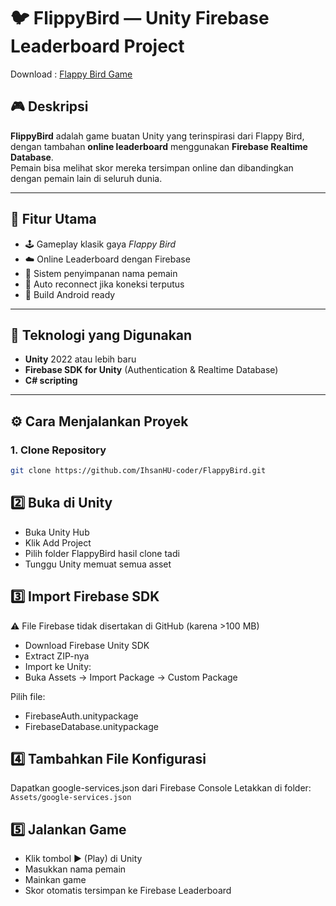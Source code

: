 # 🐦 FlippyBird — Unity Firebase Leaderboard Project  

Download : [Flappy Bird Game](https://fatihsanstudio.itch.io/flappy-bird)

## 🎮 Deskripsi  
**FlippyBird** adalah game buatan Unity yang terinspirasi dari Flappy Bird, dengan tambahan **online leaderboard** menggunakan **Firebase Realtime Database**.  
Pemain bisa melihat skor mereka tersimpan online dan dibandingkan dengan pemain lain di seluruh dunia.  

---

## 🚀 Fitur Utama  
- 🕹️ Gameplay klasik gaya *Flappy Bird*  
- ☁️ Online Leaderboard dengan Firebase  
- 🧠 Sistem penyimpanan nama pemain  
- 🔄 Auto reconnect jika koneksi terputus  
- 📱 Build Android ready  

---

## 🧩 Teknologi yang Digunakan  
- **Unity** 2022 atau lebih baru  
- **Firebase SDK for Unity** (Authentication & Realtime Database)  
- **C# scripting**

---

## ⚙️ Cara Menjalankan Proyek  

### 1. Clone Repository  
```bash
git clone https://github.com/IhsanHU-coder/FlappyBird.git
```

## 2️⃣ Buka di Unity
- Buka Unity Hub
- Klik Add Project
- Pilih folder FlappyBird hasil clone tadi
- Tunggu Unity memuat semua asset

## 3️⃣ Import Firebase SDK

⚠️ File Firebase tidak disertakan di GitHub (karena >100 MB)
- Download Firebase Unity SDK
- Extract ZIP-nya
- Import ke Unity:
- Buka Assets → Import Package → Custom Package

Pilih file:
- FirebaseAuth.unitypackage
- FirebaseDatabase.unitypackage

## 4️⃣ Tambahkan File Konfigurasi
Dapatkan google-services.json dari Firebase Console
Letakkan di folder:
```Assets/google-services.json```

## 5️⃣ Jalankan Game
- Klik tombol ▶️ (Play) di Unity
- Masukkan nama pemain
- Mainkan game
- Skor otomatis tersimpan ke Firebase Leaderboard
